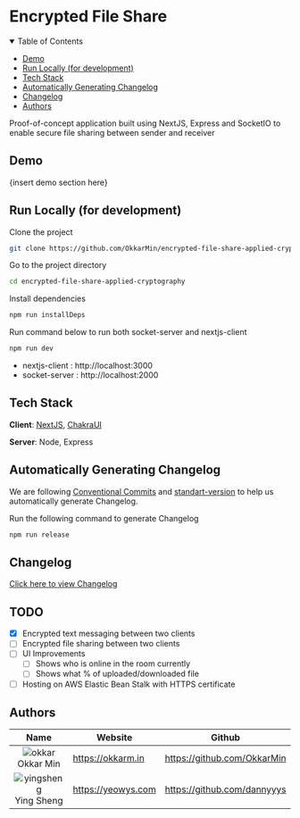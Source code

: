 # Encrypted File Share

<details open>
    <summary>Table of Contents</summary>
<ul>
    <li><a href="#demo">Demo</a></li>
    <li><a href="#run-locally-for-development">Run Locally (for development)</a></li>
    <li><a href="#tech-stack">Tech Stack</a></li>
    <li><a href="#automatically-generating-changelog">Automatically Generating Changelog</a></li>
    <li><a href="#changelog">Changelog</a></li>
    <li><a href="#authors">Authors</a></li>
</ul>
</details>
<p>

Proof-of-concept application built using NextJS, Express and SocketIO to enable secure file sharing between sender and receiver

## Demo

{insert demo section here}

## Run Locally (for development)

Clone the project

```bash
git clone https://github.com/OkkarMin/encrypted-file-share-applied-cryptography
```

Go to the project directory

```bash
cd encrypted-file-share-applied-cryptography
```

Install dependencies

```bash
npm run installDeps
```

Run command below to run both socket-server and nextjs-client

```bash
npm run dev
```

- nextjs-client : http://localhost:3000
- socket-server : http://localhost:2000

## Tech Stack

**Client**: [NextJS](http://nextjs.org), [ChakraUI](http://chakra-ui.com)

**Server**: Node, Express

## Automatically Generating Changelog

We are following [Conventional Commits](https://conventionalcommits.org/) and [standart-version](https://github.com/conventional-changelog/standard-version) to help us automatically generate Changelog.

Run the following command to generate Changelog

```bash
npm run release
```

## Changelog

[Click here to view Changelog](./CHANGELOG.md)

## TODO

- [x] Encrypted text messaging between two clients
- [ ] Encrypted file sharing between two clients
- [ ] UI Improvements
  - [ ] Shows who is online in the room currently
  - [ ] Shows what % of uploaded/downloaded file
- [ ] Hosting on AWS Elastic Bean Stalk with HTTPS certificate

## Authors

|                                                 Name                                                  | Website            | Github                      |
| :---------------------------------------------------------------------------------------------------: | ------------------ | --------------------------- |
|   <img src="https://avatars.githubusercontent.com/u/24297303?s=50&v=4" alt="okkar"/><br> Okkar Min    | https://okkarm.in  | https://github.com/OkkarMin |
| <img src="https://avatars.githubusercontent.com/u/70012669?s=50&v=4" alt="yingsheng"/><br> Ying Sheng | https://yeowys.com | https://github.com/dannyyys |
